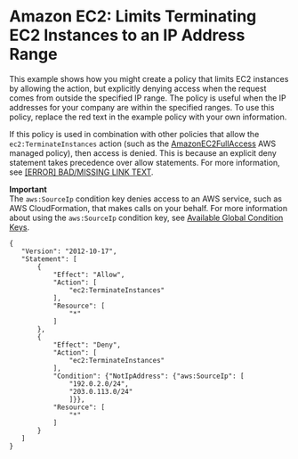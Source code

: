 # Amazon EC2: Limits Terminating EC2 Instances to an IP Address Range<a name="reference_policies_examples_ec2_terminate-ip"></a>

This example shows how you might create a policy that limits EC2 instances by allowing the action, but explicitly denying access when the request comes from outside the specified IP range\. The policy is useful when the IP addresses for your company are within the specified ranges\. To use this policy, replace the red text in the example policy with your own information\.

If this policy is used in combination with other policies that allow the `ec2:TerminateInstances` action \(such as the [AmazonEC2FullAccess](https://aws-iam-console-beta-dev2.integ.amazon.com/iam/home#policies/arn:aws:iam::aws:policy/AmazonEC2FullAccess) AWS managed policy\), then access is denied\. This is because an explicit deny statement takes precedence over allow statements\. For more information, see [[ERROR] BAD/MISSING LINK TEXT](reference_policies_evaluation-logic.md#policy-eval-denyallow)\.

**Important**  
The `aws:SourceIp` condition key denies access to an AWS service, such as AWS CloudFormation, that makes calls on your behalf\. For more information about using the `aws:SourceIp` condition key, see [Available Global Condition Keys](reference_policies_condition-keys.md#AvailableKeys)\.

```
{
   "Version": "2012-10-17",
   "Statement": [
       {
           "Effect": "Allow",
           "Action": [
               "ec2:TerminateInstances"
           ],
           "Resource": [
               "*"
           ]
       },
       {
           "Effect": "Deny",
           "Action": [
               "ec2:TerminateInstances"
           ],
           "Condition": {"NotIpAddress": {"aws:SourceIp": [
               "192.0.2.0/24",
               "203.0.113.0/24"
               ]}},
           "Resource": [
               "*"
           ]
       }
   ]
}
```
